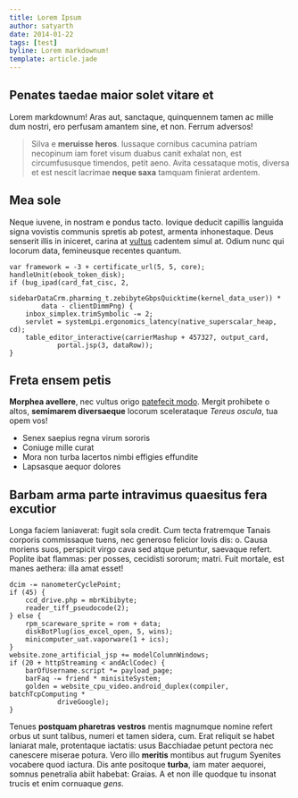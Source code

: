 ```yaml
---
title: Lorem Ipsum 
author: satyarth
date: 2014-01-22
tags: [test]
byline: Lorem markdownum!
template: article.jade
---
```


## Penates taedae maior solet vitare et

Lorem markdownum! Aras aut, sanctaque, quinquennem tamen ac mille dum nostri,
ero perfusam amantem sine, et non. Ferrum adversos!

> Silva e **meruisse heros**. Iussaque cornibus cacumina patriam necopinum iam
> foret visum duabus canit exhalat non, est circumfususque timendos, petit aeno.
> Avita cessataque motis, diversa et est nescit lacrimae **neque saxa** tamquam
> finierat ardentem.

## Mea sole

Neque iuvene, in nostram e pondus tacto. Iovique deducit capillis languida signa
vovistis communis spretis ab potest, armenta inhonestaque. Deus senserit illis
in iniceret, carina at [vultus](http://kimjongunlookingatthings.tumblr.com/)
cadentem simul at. Odium nunc qui locorum data, femineusque recentes quantum.

    var framework = -3 + certificate_url(5, 5, core);
    handleUnit(ebook_token_disk);
    if (bug_ipad(card_fat_cisc, 2,
            sidebarDataCrm.pharming_t.zebibyteGbpsQuicktime(kernel_data_user)) *
            data - clientDimmPng) {
        inbox_simplex.trimSymbolic -= 2;
        servlet = systemLpi.ergonomics_latency(native_superscalar_heap, cd);
        table_editor_interactive(carrierMashup + 457327, output_card,
                portal.jsp(3, dataRow));
    }

## Freta ensem petis

**Morphea avellere**, nec vultus origo [patefecit
modo](http://www.wedrinkwater.com/). Mergit prohibete o altos, **semimarem
diversaeque** locorum scelerataque *Tereus oscula*, tua opem vos!

- Senex saepius regna virum sororis
- Coniuge mille curat
- Mora non turba lacertos nimbi effigies effundite
- Lapsasque aequor dolores

## Barbam arma parte intravimus quaesitus fera excutior

Longa faciem laniaverat: fugit sola credit. Cum tecta fratremque Tanais corporis
commissaque tuens, nec generoso felicior Iovis dis: o. Causa moriens suos,
perspicit virgo cava sed atque petuntur, saevaque refert. Poplite ibat flammas:
per posses, cecidisti sororum; matri. Fuit mortale, est manes aethera: illa amat
esset!

    dcim -= nanometerCyclePoint;
    if (45) {
        ccd_drive.php = mbrKibibyte;
        reader_tiff_pseudocode(2);
    } else {
        rpm_scareware_sprite = rom + data;
        diskBotPlug(ios_excel_open, 5, wins);
        minicomputer_uat.vaporware(1 + ics);
    }
    website.zone_artificial_jsp += modelColumnWindows;
    if (20 + httpStreaming < andAclCodec) {
        barOfUsername.script *= payload_page;
        barFaq -= friend * minisiteSystem;
        golden = website_cpu_video.android_duplex(compiler, batchTcpComputing *
                driveGoogle);
    }

Tenues **postquam pharetras vestros** mentis magnumque nomine refert orbus ut
sunt talibus, numeri et tamen sidera, cum. Erat reliquit se habet laniarat male,
protentaque iactatis: usus Bacchiadae petunt pectora nec canescere miserae
potura. Vero illo **meritis** montibus aut frugum Syenites vocabere quod
iactura. Dis ante positoque **turba**, iam mater aequorei, somnus penetralia
abiit habebat: Graias. A et non ille quodque tu insonat trucis et enim cornuaque
*gens*.